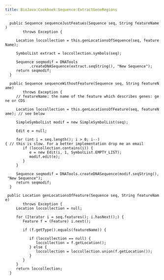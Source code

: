 ```yaml
---
title: BioJava:Cookbook:Sequence:ExtractGeneRegions
---
```


`  public Sequence sequenceJustFeatues(Sequence seq, String featureName)`  
`        throws Exception {`

`     Location loccollection = this.genLocationsOfSequence(seq, featureName);`

`     SymbolList extract = loccollection.symbols(seq);`

`     Sequence seqmodif = DNATools`  
`           .createDNASequence(extract.seqString(), "New Sequence");`  
`     return seqmodif;`  
`  }`

`  public Sequence sequenceWithoutFeature(Sequence seq, String featureName)`  
`        throws Exception {`  
`     // featureName: the name of the feature which describes genes: gene or CDS`

`     Location loccollection = this.genLocationsOfFeature(seq, featureName); // see below`

`     SimpleSymbolList modif = new SimpleSymbolList(seq);`

`     Edit e = null;`

`     for (int i = seq.length(); i > 0; i--){ // this is slow. For a better implementation drop me an email`  
`        if (loccollection.contains(i)) {`  
`           e = new Edit(i, 1, SymbolList.EMPTY_LIST);`  
`           modif.edit(e);`  
`        }`  
`     }`

`     Sequence seqmodif = DNATools.createDNASequence(modif.seqString(), "New Sequence");`  
`     return seqmodif;`  
`  }`

` public Location genLocationsOfFeature(Sequence seq, String featureName)`  
`        throws Exception {`  
`     Location loccollection = null;`

`     for (Iterator i = seq.features(); i.hasNext();) {`  
`        Feature f = (Feature) i.next();`

`        if (f.getType().equals(featureName)) {`

`           if (loccollection == null) {`  
`              loccollection = f.getLocation();`  
`           } else {`  
`              loccollection = loccollection.union(f.getLocation());`  
`           }`  
`        }`  
`     }`  
`     return loccollection;`  
`  }`
